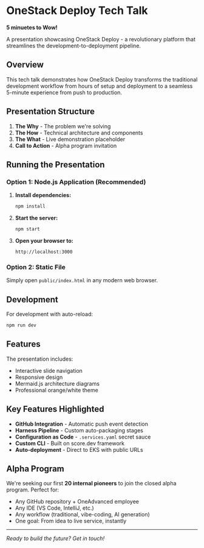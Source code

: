 # OneStack Deploy Tech Talk

**5 minuetes to Wow!**

A presentation showcasing OneStack Deploy - a revolutionary platform that streamlines the development-to-deployment pipeline.

## Overview

This tech talk demonstrates how OneStack Deploy transforms the traditional development workflow from hours of setup and deployment to a seamless 5-minute experience from push to production.

## Presentation Structure

1. **The Why** - The problem we're solving
2. **The How** - Technical architecture and components  
3. **The What** - Live demonstration placeholder
4. **Call to Action** - Alpha program invitation

## Running the Presentation

### Option 1: Node.js Application (Recommended)

1. **Install dependencies:**
   ```bash
   npm install
   ```

2. **Start the server:**
   ```bash
   npm start
   ```

3. **Open your browser to:**
   ```
   http://localhost:3000
   ```

### Option 2: Static File

Simply open `public/index.html` in any modern web browser.

## Development

For development with auto-reload:
```bash
npm run dev
```

## Features

The presentation includes:

- Interactive slide navigation
- Responsive design
- Mermaid.js architecture diagrams
- Professional orange/white theme

## Key Features Highlighted

- **GitHub Integration** - Automatic push event detection
- **Harness Pipeline** - Custom auto-packaging stages
- **Configuration as Code** - `.services.yaml` secret sauce
- **Custom CLI** - Built on score.dev framework
- **Auto-deployment** - Direct to EKS with public URLs

## Alpha Program

We're seeking our first **20 internal pioneers** to join the closed alpha program. Perfect for:

- Any GitHub repository + OneAdvanced employee
- Any IDE (VS Code, IntelliJ, etc.)
- Any workflow (traditional, vibe-coding, AI generation)
- One goal: From idea to live service, instantly

---

*Ready to build the future? Get in touch!*
